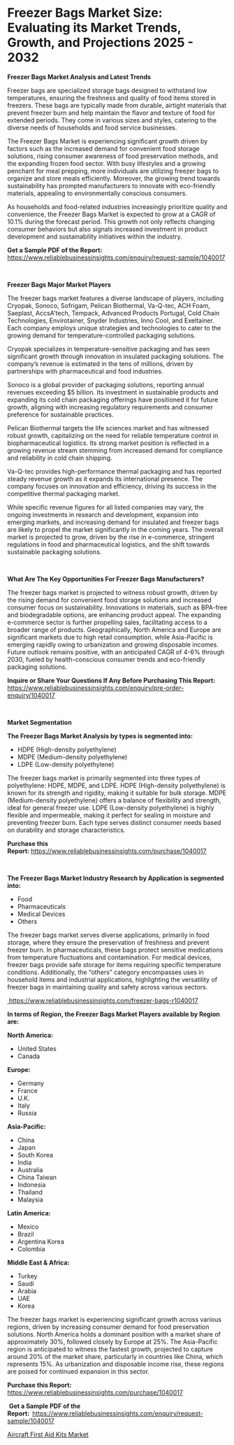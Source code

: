 <p><h1>Freezer Bags Market Size: Evaluating its Market Trends, Growth, and Projections 2025 - 2032</h1></p><p><strong>Freezer Bags Market Analysis and Latest Trends</strong></p>
<p><p>Freezer bags are specialized storage bags designed to withstand low temperatures, ensuring the freshness and quality of food items stored in freezers. These bags are typically made from durable, airtight materials that prevent freezer burn and help maintain the flavor and texture of food for extended periods. They come in various sizes and styles, catering to the diverse needs of households and food service businesses.</p><p>The Freezer Bags Market is experiencing significant growth driven by factors such as the increased demand for convenient food storage solutions, rising consumer awareness of food preservation methods, and the expanding frozen food sector. With busy lifestyles and a growing penchant for meal prepping, more individuals are utilizing freezer bags to organize and store meals efficiently. Moreover, the growing trend towards sustainability has prompted manufacturers to innovate with eco-friendly materials, appealing to environmentally conscious consumers.</p><p>As households and food-related industries increasingly prioritize quality and convenience, the Freezer Bags Market is expected to grow at a CAGR of 10.1% during the forecast period. This growth not only reflects changing consumer behaviors but also signals increased investment in product development and sustainability initiatives within the industry.</p></p>
<p><strong>Get a Sample PDF of the Report:&nbsp;</strong> <a href="https://www.reliablebusinessinsights.com/enquiry/request-sample/1040017?utm_campaign=2768&utm_medium=2&utm_source=Github&utm_content=ia&utm_term=04042025&utm_id=freezer-bags">https://www.reliablebusinessinsights.com/enquiry/request-sample/1040017</a></p>
<p>&nbsp;</p>
<p><strong>Freezer Bags Major Market Players</strong></p>
<p><p>The freezer bags market features a diverse landscape of players, including Cryopak, Sonoco, Sofrigam, Pelican Biothermal, Va-Q-tec, ACH Foam, Saeplast, AccsA'tech, Tempack, Advanced Products Portugal, Cold Chain Technologies, Envirotainer, Snyder Industries, Inno Cool, and Exeltainer. Each company employs unique strategies and technologies to cater to the growing demand for temperature-controlled packaging solutions.</p><p>Cryopak specializes in temperature-sensitive packaging and has seen significant growth through innovation in insulated packaging solutions. The company’s revenue is estimated in the tens of millions, driven by partnerships with pharmaceutical and food industries.</p><p>Sonoco is a global provider of packaging solutions, reporting annual revenues exceeding $5 billion. Its investment in sustainable products and expanding its cold chain packaging offerings have positioned it for future growth, aligning with increasing regulatory requirements and consumer preference for sustainable practices.</p><p>Pelican Biothermal targets the life sciences market and has witnessed robust growth, capitalizing on the need for reliable temperature control in biopharmaceutical logistics. Its strong market position is reflected in a growing revenue stream stemming from increased demand for compliance and reliability in cold chain shipping.</p><p>Va-Q-tec provides high-performance thermal packaging and has reported steady revenue growth as it expands its international presence. The company focuses on innovation and efficiency, driving its success in the competitive thermal packaging market.</p><p>While specific revenue figures for all listed companies may vary, the ongoing investments in research and development, expansion into emerging markets, and increasing demand for insulated and freezer bags are likely to propel the market significantly in the coming years. The overall market is projected to grow, driven by the rise in e-commerce, stringent regulations in food and pharmaceutical logistics, and the shift towards sustainable packaging solutions.</p></p>
<p>&nbsp;</p>
<p><strong>What Are The Key Opportunities For Freezer Bags Manufacturers?</strong></p>
<p><p>The freezer bags market is projected to witness robust growth, driven by the rising demand for convenient food storage solutions and increased consumer focus on sustainability. Innovations in materials, such as BPA-free and biodegradable options, are enhancing product appeal. The expanding e-commerce sector is further propelling sales, facilitating access to a broader range of products. Geographically, North America and Europe are significant markets due to high retail consumption, while Asia-Pacific is emerging rapidly owing to urbanization and growing disposable incomes. Future outlook remains positive, with an anticipated CAGR of 4-6% through 2030, fueled by health-conscious consumer trends and eco-friendly packaging solutions.</p></p>
<p><strong>Inquire or Share Your Questions If Any Before Purchasing This Report:</strong> <a href="https://www.reliablebusinessinsights.com/enquiry/pre-order-enquiry/1040017?utm_campaign=2768&utm_medium=2&utm_source=Github&utm_content=ia&utm_term=04042025&utm_id=freezer-bags">https://www.reliablebusinessinsights.com/enquiry/pre-order-enquiry/1040017</a></p>
<p>&nbsp;</p>
<p><strong>Market Segmentation</strong></p>
<p><strong>The Freezer Bags Market Analysis by types is segmented into:</strong></p>
<p><ul><li>HDPE (High-density polyethylene)</li><li>MDPE (Medium-density polyethylene)</li><li>LDPE (Low-density polyethylene)</li></ul></p>
<p><p>The freezer bags market is primarily segmented into three types of polyethylene: HDPE, MDPE, and LDPE. HDPE (High-density polyethylene) is known for its strength and rigidity, making it suitable for bulk storage. MDPE (Medium-density polyethylene) offers a balance of flexibility and strength, ideal for general freezer use. LDPE (Low-density polyethylene) is highly flexible and impermeable, making it perfect for sealing in moisture and preventing freezer burn. Each type serves distinct consumer needs based on durability and storage characteristics.</p></p>
<p><strong>Purchase this Report:&nbsp;</strong><a href="https://www.reliablebusinessinsights.com/purchase/1040017?utm_campaign=2768&utm_medium=2&utm_source=Github&utm_content=ia&utm_term=04042025&utm_id=freezer-bags">https://www.reliablebusinessinsights.com/purchase/1040017</a></p>
<p>&nbsp;</p>
<p><strong>The Freezer Bags Market Industry Research by Application is segmented into:</strong></p>
<p><ul><li>Food</li><li>Pharmaceuticals</li><li>Medical Devices</li><li>Others</li></ul></p>
<p><p>The freezer bags market serves diverse applications, primarily in food storage, where they ensure the preservation of freshness and prevent freezer burn. In pharmaceuticals, these bags protect sensitive medications from temperature fluctuations and contamination. For medical devices, freezer bags provide safe storage for items requiring specific temperature conditions. Additionally, the “others” category encompasses uses in household items and industrial applications, highlighting the versatility of freezer bags in maintaining quality and safety across various sectors.</p></p>
<p><a href="https://www.reliablebusinessinsights.com/freezer-bags-r1040017?utm_campaign=2768&utm_medium=2&utm_source=Github&utm_content=ia&utm_term=04042025&utm_id=freezer-bags">&nbsp;https://www.reliablebusinessinsights.com/freezer-bags-r1040017</a></p>
<p><strong>In terms of Region, the Freezer Bags Market Players available by Region are:</strong></p>
<p>
    <p> <strong> North America: </strong>
        <ul>
            <li>United States</li>
            <li>Canada</li>
        </ul>
        </p> 
    <p> <strong> Europe: </strong>
        <ul>
            <li>Germany</li>
            <li>France</li>
            <li>U.K.</li>
            <li>Italy</li>
            <li>Russia</li>
        </ul>
        </p> 
    <p> <strong> Asia-Pacific: </strong>
        <ul>
            <li>China</li>
            <li>Japan</li>
            <li>South Korea</li>
            <li>India</li>
            <li>Australia</li>
            <li>China Taiwan</li>
            <li>Indonesia</li>
            <li>Thailand</li>
            <li>Malaysia</li>
        </ul>
        </p> 
    <p> <strong> Latin America: </strong>
        <ul>
            <li>Mexico</li>
            <li>Brazil</li>
            <li>Argentina Korea</li>
            <li>Colombia</li>
        </ul>
        </p> 
    <p> <strong> Middle East & Africa: </strong>
        <ul>
            <li>Turkey</li>
            <li>Saudi</li>
            <li>Arabia</li>
            <li>UAE</li>
            <li>Korea</li>
        </ul>
    </p>
    </p>
<p><p>The freezer bags market is experiencing significant growth across various regions, driven by increasing consumer demand for food preservation solutions. North America holds a dominant position with a market share of approximately 30%, followed closely by Europe at 25%. The Asia-Pacific region is anticipated to witness the fastest growth, projected to capture around 20% of the market share, particularly in countries like China, which represents 15%. As urbanization and disposable income rise, these regions are poised for continued expansion in this sector.</p></p>
<p><strong>Purchase this Report: </strong><a href="https://www.reliablebusinessinsights.com/purchase/1040017?utm_campaign=2768&utm_medium=2&utm_source=Github&utm_content=ia&utm_term=04042025&utm_id=freezer-bags">https://www.reliablebusinessinsights.com/purchase/1040017</a></p>
<p>&nbsp;<strong>Get a Sample PDF of the Report:&nbsp;&nbsp;</strong><a href="https://www.reliablebusinessinsights.com/enquiry/request-sample/1040017?utm_campaign=2768&utm_medium=2&utm_source=Github&utm_content=ia&utm_term=04042025&utm_id=freezer-bags">https://www.reliablebusinessinsights.com/enquiry/request-sample/1040017</a></p>
<p><strong></strong></p>
<p><p><a href="https://github.com/verikaahova/Market-Research-Report-List-1/blob/main/aircraft-first-aid-kits-market.md?utm_campaign=2768&utm_medium=2&utm_source=Github&utm_content=ia&utm_term=04042025&utm_id=freezer-bags">Aircraft First Aid Kits Market</a></p></p>